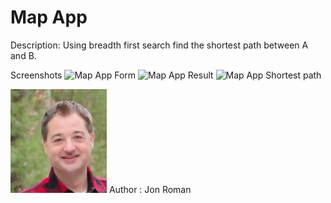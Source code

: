 # Map App 

Description: Using breadth first search find the shortest path between
A and B.


Screenshots
![Map App Form](https://github.com/jonroman/mapap/blob/master/screenshots/screenshot1.PNG "Map App Form")
![Map App Result](https://github.com/jonroman/mapap/blob/master/screenshots/screenshot2.PNG "Map App Result")
![Map App Shortest path](https://github.com/jonroman/mapap/blob/master/screenshots/screenshot3.PNG "Map App Shortest Path")


![Software Engineer](https://github.com/jonroman/mapap/blob/master/screenshots/headshot.PNG "Jon Roman")
Author : Jon Roman